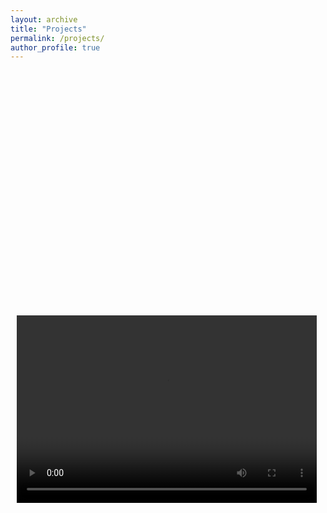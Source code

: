 ```yaml
---
layout: archive
title: "Projects"
permalink: /projects/
author_profile: true
---
```



<table style="width:100%;border:0px;border-spacing:0px;border-collapse:separate;margin-right:auto;margin-left:auto;"><tbody>
  <tr>
  <td style="padding:10px;width:50%;vertical-align:middle;line-height:20px">
    <p style="text-align:center">
      <video width="480" height="300" controls="controls">
        <source src="/projects/LKA_control/LKA.mp4" type="video/mp4" />
      </video>
    </p>
  </td>
  <td style="padding:20px;width:50%;vertical-align:middle;line-height:30px">
      <papertitle>Lane Keeping Assist (LKA) control based on the LQR controller.</papertitle>
    </a>
    <p> <strong>Introduction:</strong> Lateral lane keeping and speed keeping in different scenarios.</p>
    <strong>Related skills: </strong> <br>
    Vehicle dynamics model, <br>
    Frenet coordinate system, <br>
    LQR control, Docker.
    <p> <strong>Award:</strong> Second Prize in <a  href="https://developer.china-icv.cn/cicvDevlHome" target="_blank">China ICV Algorithms Challenge</a> (2022).</p>
    <p>  <a  href="https://github.com/Zhihaibi/Lateral_control" target="_blank">Code</a></p>
  </td>
</tr>
